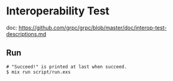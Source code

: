 # Interoperability Test

doc: https://github.com/grpc/grpc/blob/master/doc/interop-test-descriptions.md

## Run

```
# "Succeed!" is printed at last when succeed.
$ mix run script/run.exs
```
